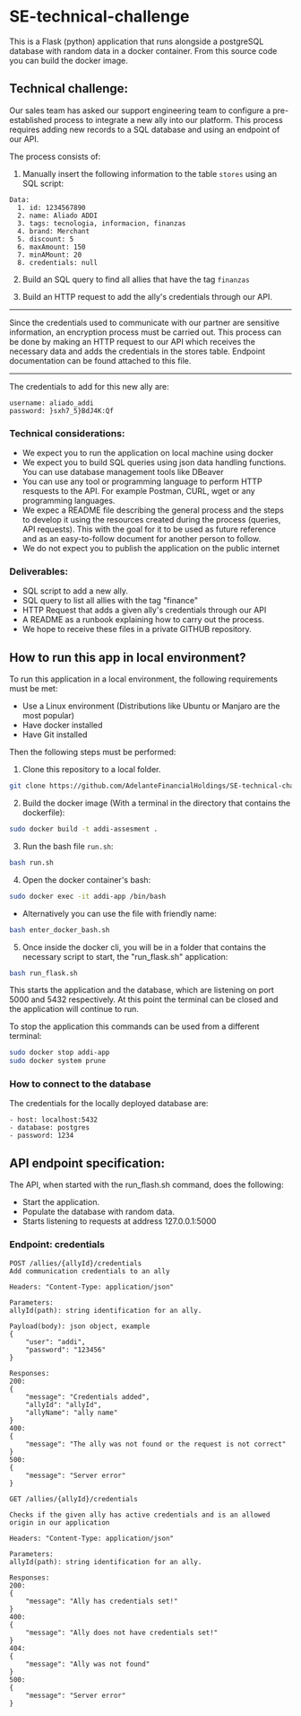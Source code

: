 # SE-technical-challenge
This is a Flask (python) application that runs alongside a postgreSQL database with random data in a docker container.
From this source code you can build the docker image.
## Technical challenge:
Our sales team has asked our support engineering team to configure a pre-established process to integrate a new ally into our platform. This process requires adding new records to a SQL database and using an endpoint of our API.

The process consists of:


1. Manually insert the following information to the table ```stores``` using an SQL script:
```
Data:
  1. id: 1234567890
  2. name: Aliado ADDI
  3. tags: tecnologia, informacion, finanzas
  4. brand: Merchant
  5. discount: 5
  6. maxAmount: 150
  7. minAMount: 20
  8. credentials: null
```
2. Build an SQL query to find all allies that have the tag ```finanzas```

3. Build an HTTP request to add the ally's credentials through our API.

--- 
Since the credentials used to communicate with our partner are sensitive information, an encryption process must be carried out. This process can be done by making an HTTP request to our API which receives the necessary data and adds the credentials in the stores table. Endpoint documentation can be found attached to this file. 

---

The credentials to add for this new ally are:
```
username: aliado_addi
password: }sxh7_5}BdJ4K:Qf
```
### Technical considerations:
* We expect you to run the application on local machine using docker
* We expect you to build SQL queries using json data handling functions. You can use database management tools like DBeaver
* You can use any tool or programming language to perform HTTP resquests to the API. For example Postman, CURL, wget or any programming languages.
* We expec a README file describing the general process and the steps to develop it using the resources created during the process (queries, API requests). This with the goal for it to be used as future reference and as an easy-to-follow document for another person to follow.
* We do not expect you to publish the application on the public internet

### Deliverables:
- SQL script to add a new ally.
- SQL query to list all allies with the tag "finance"
- HTTP Request that adds a given ally's credentials through our API
- A README as a runbook explaining how to carry out the process.
- We hope to receive these files in a private GITHUB repository.

## How to run this app in local environment?
To run this application in a local environment, the following requirements must be met:

- Use a Linux environment (Distributions like Ubuntu or Manjaro are the most popular)
- Have docker installed
- Have Git installed   

Then the following steps must be performed:

1. Clone this repository to a local folder.

```bash
git clone https://github.com/AdelanteFinancialHoldings/SE-technical-challenge.git
```
2. Build the docker image (With a terminal in the directory that contains the dockerfile):
```bash
sudo docker build -t addi-assesment .  
```
3. Run the bash file ```run.sh```:
```bash
bash run.sh  
```
4. Open the docker container's bash:  
```bash
sudo docker exec -it addi-app /bin/bash  
```
* Alternatively you can use the file with friendly name:  
```bash
bash enter_docker_bash.sh  
```
5. Once inside the docker cli, you will be in a folder that contains the necessary script to start, the "run_flask.sh" application:  
```bash
bash run_flask.sh  
```

This starts the application and the database, which are listening on port 5000 and 5432 respectively. At this point the terminal can be closed and the application will continue to run.

To stop the application this commands can be used from a different terminal: 
```bash
sudo docker stop addi-app
sudo docker system prune
```
### How to connect to the database
The credentials for the locally deployed database are:
```
- host: localhost:5432
- database: postgres
- password: 1234
```

## API endpoint specification:
The API, when started with the run_flash.sh command, does the following:
- Start the application.
- Populate the database with random data.
- Starts listening to requests at address 127.0.0.1:5000

### Endpoint: credentials
```
POST /allies/{allyId}/credentials
Add communication credentials to an ally

Headers: "Content-Type: application/json"

Parameters:
allyId(path): string identification for an ally.

Payload(body): json object, example
{
	"user": "addi",
	"password": "123456"
}

Responses:
200: 
{
	"message": "Credentials added",
	"allyId": "allyId",
	"allyName": "ally name"
}
400:
{
	"message": "The ally was not found or the request is not correct"
}
500:
{
	"message": "Server error"
}
```

```
GET /allies/{allyId}/credentials

Checks if the given ally has active credentials and is an allowed origin in our application

Headers: "Content-Type: application/json"

Parameters:
allyId(path): string identification for an ally.

Responses:
200: 
{
	"message": "Ally has credentials set!"
}
400:
{
	"message": "Ally does not have credentials set!"
}
404:
{
	"message": "Ally was not found"
}
500:
{
	"message": "Server error"
}
```
